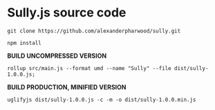 
# Sully.js source code

```
git clone https://github.com/alexanderpharwood/sully.git
```

```
npm install
```

**BUILD UNCOMPRESSED VERSION**
```
rollup src/main.js --format umd --name "Sully" --file dist/sully-1.0.0.js;
```


**BUILD PRODUCTION, MINIFIED VERSION**
```
uglifyjs dist/sully-1.0.0.js -c -m -o dist/sully-1.0.0.min.js
```
